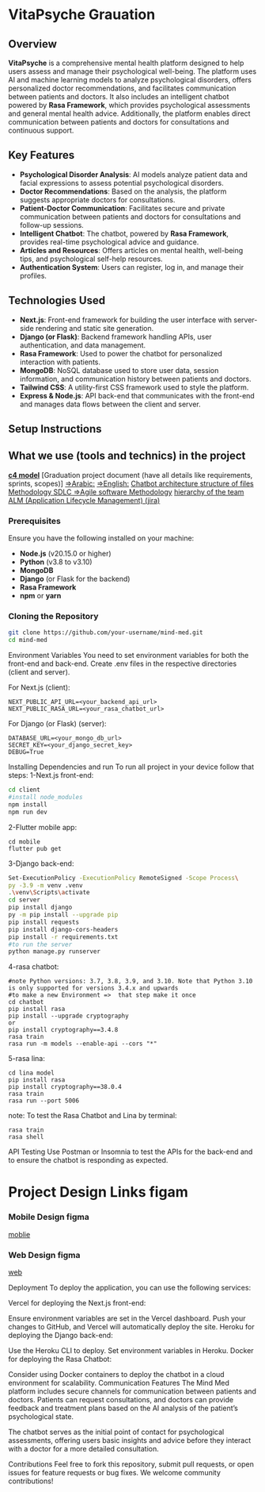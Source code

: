 # VitaPsyche Grauation

## Overview

**VitaPsyche** is a comprehensive mental health platform designed to help users assess and manage their psychological well-being. The platform uses AI and machine learning models to analyze psychological disorders, offers personalized doctor recommendations, and facilitates communication between patients and doctors. It also includes an intelligent chatbot powered by **Rasa Framework**, which provides psychological assessments and general mental health advice. Additionally, the platform enables direct communication between patients and doctors for consultations and continuous support.

## Key Features

- **Psychological Disorder Analysis**: AI models analyze patient data and facial expressions to assess potential psychological disorders.
- **Doctor Recommendations**: Based on the analysis, the platform suggests appropriate doctors for consultations.
- **Patient-Doctor Communication**: Facilitates secure and private communication between patients and doctors for consultations and follow-up sessions.
- **Intelligent Chatbot**: The chatbot, powered by **Rasa Framework**, provides real-time psychological advice and guidance.
- **Articles and Resources**: Offers articles on mental health, well-being tips, and psychological self-help resources.
- **Authentication System**: Users can register, log in, and manage their profiles.

## Technologies Used

- **Next.js**: Front-end framework for building the user interface with server-side rendering and static site generation.
- **Django (or Flask)**: Backend framework handling APIs, user authentication, and data management.
- **Rasa Framework**: Used to power the chatbot for personalized interaction with patients.
- **MongoDB**: NoSQL database used to store user data, session information, and communication history between patients and doctors.
- **Tailwind CSS**: A utility-first CSS framework used to style the platform.
- **Express & Node.js**: API back-end that communicates with the front-end and manages data flows between the client and server.

## Setup Instructions
## What we use (tools and technics) in the project 
**[c4 model](https://lucid.app/lucidchart/d27bb7b0-a6a4-4dc4-b331-cb1cb5a0fe75/edit?viewport_loc=-3309%2C-2888%2C14183%2C6936%2CuP1BopAARZY8&invitationId=inv_62660a21-c50a-42fa-bc2f-c8654397950b)**
[Graduation project document (have all details like requirements, sprints, scopes)]
[=>Arabic:]([Link](https://docs.google.com/document/d/1X66JluUduaJcJb6x4oN44hjG9j4wGpks/edit?usp=sharing&ouid=106983660667056562566&rtpof=true&sd=true))
[=>English:]([Link](https://docs.google.com/document/d/1R4gVHviel13bhA-YSg4s5ha7TkhZY2zE/edit?usp=sharing&ouid=106983660667056562566&rtpof=true&sd=true))
[Chatbot architecture ](https://lucid.app/lucidchart/0871c322-b0d0-439d-bfc4-b12ea432d21a/edit?viewport_loc=-1229%2C-57%2C2129%2C1041%2C0_0&invitationId=inv_d8c182c1-062d-4ef7-9f43-e9f8667c823c)
[structure of files](https://app.eraser.io/workspace/T243vGvCy29e7hE33kBA)
[Methodology SDLC =>Agile software Methodology](https://lucid.app/lucidspark/3b379e59-68f0-4db8-b93b-860cb50fa00a/edit?viewport_loc=-2422%2C-111%2C8894%2C4257%2C0_0&invitationId=inv_359fa0d4-c954-40f2-ae18-a486852a7bbf)
[hierarchy of the team](https://lucid.app/lucidchart/e68155fa-4cd0-45bc-98c4-c37fab8f13a0/edit?invitationId=inv_4fe57076-e824-4d25-ac5d-38e442c1d9dd&page=0_0)
[ALM (Application Lifecycle Management) (jira)](https://aiet-team.atlassian.net/jira/software/projects/DP/boards/1/backlog?epics=visible)
### Prerequisites

Ensure you have the following installed on your machine:

- **Node.js** (v20.15.0 or higher)
- **Python** (v3.8 to v3.10)
- **MongoDB**
- **Django** (or Flask for the backend)
- **Rasa Framework**
- **npm** or **yarn**

### Cloning the Repository

```bash
git clone https://github.com/your-username/mind-med.git
cd mind-med
```
Environment Variables
You need to set environment variables for both the front-end and back-end. Create .env files in the respective directories (client and server).

For Next.js (client):
```
NEXT_PUBLIC_API_URL=<your_backend_api_url>
NEXT_PUBLIC_RASA_URL=<your_rasa_chatbot_url>
```
For Django (or Flask) (server):
```
DATABASE_URL=<your_mongo_db_url>
SECRET_KEY=<your_django_secret_key>
DEBUG=True
```

Installing Dependencies and run
To run all project in your device follow that steps: 
1-Next.js front-end:
```bash
cd client
#install node_modules
npm install
npm run dev
```
2-Flutter mobile app:
```
cd mobile
flutter pub get
```
3-Django back-end:
```bash
Set-ExecutionPolicy -ExecutionPolicy RemoteSigned -Scope Process\
py -3.9 -m venv .venv
.\venv\Scripts\activate
cd server
pip install django
py -m pip install --upgrade pip
pip install requests
pip install django-cors-headers
pip install -r requirements.txt
#to run the server
python manage.py runserver
```
4-rasa chatbot:
```
#note Python versions: 3.7, 3.8, 3.9, and 3.10. Note that Python 3.10 is only supported for versions 3.4.x and upwards
#to make a new Environment =>  that step make it once
cd chatbot
pip install rasa
pip install --upgrade cryptography
or
pip install cryptography==3.4.8
rasa train
rasa run -m models --enable-api --cors "*"
```
5-rasa lina:
```
cd lina model
pip install rasa
pip install cryptography==38.0.4
rasa train
rasa run --port 5006
```



note:
To test the Rasa Chatbot and Lina by terminal:
```
rasa train
rasa shell
```
API Testing
Use Postman or Insomnia to test the APIs for the back-end and to ensure the chatbot is responding as expected.

# Project Design Links figam

### Mobile Design figma
[moblie](https://www.figma.com/design/QZWLyKjYRs6WmyCyAiuZII/Untitled?node-id=0-1&t=G417WzsZIOwOOTCJ-1)

### Web Design figma
[web](https://www.figma.com/design/o7kyURJwQIFXXfRQnH2K7D/mindMED?node-id=0-1&t=MTEzKBMnCCIYmVUO-1)


Deployment
To deploy the application, you can use the following services:

Vercel for deploying the Next.js front-end:

Ensure environment variables are set in the Vercel dashboard.
Push your changes to GitHub, and Vercel will automatically deploy the site.
Heroku for deploying the Django back-end:

Use the Heroku CLI to deploy.
Set environment variables in Heroku.
Docker for deploying the Rasa Chatbot:

Consider using Docker containers to deploy the chatbot in a cloud environment for scalability.
Communication Features
The Mind Med platform includes secure channels for communication between patients and doctors. Patients can request consultations, and doctors can provide feedback and treatment plans based on the AI analysis of the patient’s psychological state.

The chatbot serves as the initial point of contact for psychological assessments, offering users basic insights and advice before they interact with a doctor for a more detailed consultation.

Contributions
Feel free to fork this repository, submit pull requests, or open issues for feature requests or bug fixes. We welcome community contributions!

